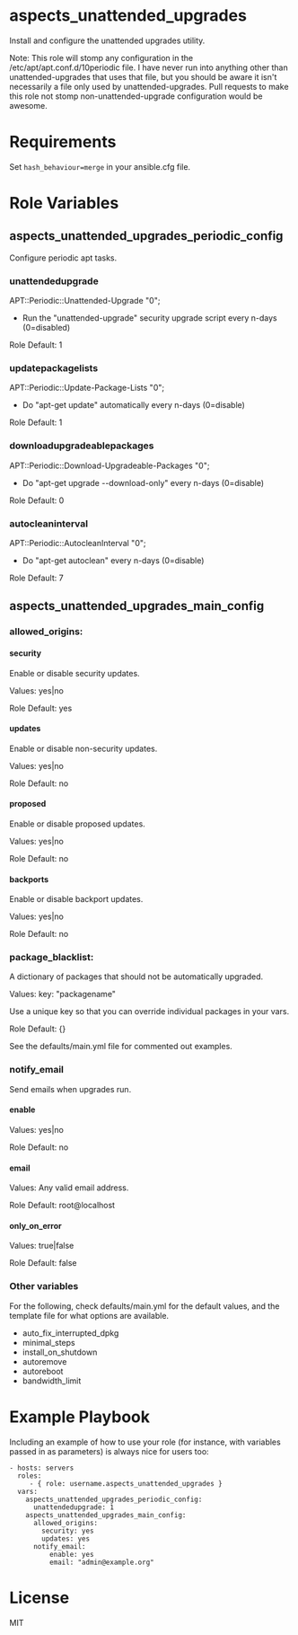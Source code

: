 # aspects_unattended_upgrades

Install and configure the unattended upgrades utility.

Note: This role will stomp any configuration in the /etc/apt/apt.conf.d/10periodic file. I have never run into anything other than unattended-upgrades that uses that file, but you should be aware it isn't necessarily a file only used by unattended-upgrades. Pull requests to make this role not stomp non-unattended-upgrade configuration would be awesome.

# Requirements
Set ```hash_behaviour=merge``` in your ansible.cfg file.

# Role Variables

## aspects_unattended_upgrades_periodic_config
Configure periodic apt tasks.
### unattendedupgrade
APT::Periodic::Unattended-Upgrade "0";

- Run the "unattended-upgrade" security upgrade script every n-days (0=disabled)

Role Default: 1
### updatepackagelists
APT::Periodic::Update-Package-Lists "0";

- Do "apt-get update" automatically every n-days (0=disable)

Role Default: 1
### downloadupgradeablepackages
APT::Periodic::Download-Upgradeable-Packages "0";

- Do "apt-get upgrade --download-only" every n-days (0=disable)

Role Default: 0
### autocleaninterval
APT::Periodic::AutocleanInterval "0";

- Do "apt-get autoclean" every n-days (0=disable)

Role Default: 7
## aspects_unattended_upgrades_main_config
### allowed_origins:
####   security
Enable or disable security updates.

Values: yes|no

Role Default: yes
####   updates
Enable or disable non-security updates.

Values: yes|no

Role Default: no
####   proposed
Enable or disable proposed updates.

Values: yes|no

Role Default: no
####   backports
Enable or disable backport updates.

Values: yes|no

Role Default: no
### package_blacklist:
A dictionary of packages that should not be automatically upgraded.

Values: key: "packagename"

Use a unique key so that you can override individual packages in your vars.

Role Default: {}

See the defaults/main.yml file for commented out examples.
### notify_email
Send emails when upgrades run.
#### enable
Values: yes|no

Role Default: no
#### email
Values: Any valid email address.

Role Default: root@localhost
#### only_on_error
Values: true|false

Role Default: false

### Other variables
For the following, check defaults/main.yml for the default values, and the template file for what options are available.
* auto_fix_interrupted_dpkg
* minimal_steps
* install_on_shutdown
* autoremove
* autoreboot
* bandwidth_limit

# Example Playbook

Including an example of how to use your role (for instance, with variables passed in as parameters) is always nice for users too:

    - hosts: servers
      roles:
         - { role: username.aspects_unattended_upgrades }
      vars:
        aspects_unattended_upgrades_periodic_config:
          unattendedupgrade: 1
        aspects_unattended_upgrades_main_config:
          allowed_origins:
            security: yes
            updates: yes
          notify_email:
              enable: yes
              email: "admin@example.org"

# License

MIT
